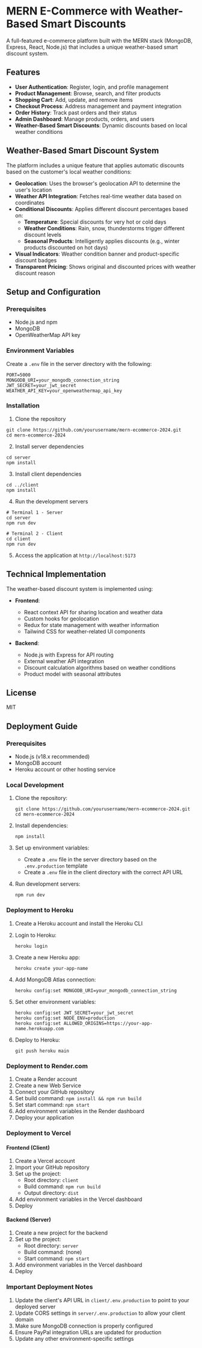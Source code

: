 # MERN E-Commerce with Weather-Based Smart Discounts

A full-featured e-commerce platform built with the MERN stack (MongoDB, Express, React, Node.js) that includes a unique weather-based smart discount system.

## Features

- **User Authentication**: Register, login, and profile management
- **Product Management**: Browse, search, and filter products
- **Shopping Cart**: Add, update, and remove items
- **Checkout Process**: Address management and payment integration
- **Order History**: Track past orders and their status
- **Admin Dashboard**: Manage products, orders, and users
- **Weather-Based Smart Discounts**: Dynamic discounts based on local weather conditions

## Weather-Based Smart Discount System

The platform includes a unique feature that applies automatic discounts based on the customer's local weather conditions:

- **Geolocation**: Uses the browser's geolocation API to determine the user's location
- **Weather API Integration**: Fetches real-time weather data based on coordinates
- **Conditional Discounts**: Applies different discount percentages based on:
  - **Temperature**: Special discounts for very hot or cold days
  - **Weather Conditions**: Rain, snow, thunderstorms trigger different discount levels
  - **Seasonal Products**: Intelligently applies discounts (e.g., winter products discounted on hot days)
- **Visual Indicators**: Weather condition banner and product-specific discount badges
- **Transparent Pricing**: Shows original and discounted prices with weather discount reason

## Setup and Configuration

### Prerequisites
- Node.js and npm
- MongoDB
- OpenWeatherMap API key

### Environment Variables
Create a `.env` file in the server directory with the following:
```
PORT=5000
MONGODB_URI=your_mongodb_connection_string
JWT_SECRET=your_jwt_secret
WEATHER_API_KEY=your_openweathermap_api_key
```

### Installation

1. Clone the repository
```
git clone https://github.com/yourusername/mern-ecommerce-2024.git
cd mern-ecommerce-2024
```

2. Install server dependencies
```
cd server
npm install
```

3. Install client dependencies
```
cd ../client
npm install
```

4. Run the development servers
```
# Terminal 1 - Server
cd server
npm run dev

# Terminal 2 - Client
cd client
npm run dev
```

5. Access the application at `http://localhost:5173`

## Technical Implementation

The weather-based discount system is implemented using:

- **Frontend**:
  - React context API for sharing location and weather data
  - Custom hooks for geolocation
  - Redux for state management with weather information
  - Tailwind CSS for weather-related UI components

- **Backend**:
  - Node.js with Express for API routing
  - External weather API integration
  - Discount calculation algorithms based on weather conditions
  - Product model with seasonal attributes

## License
MIT 

## Deployment Guide

### Prerequisites
- Node.js (v18.x recommended)
- MongoDB account
- Heroku account or other hosting service

### Local Development
1. Clone the repository:
   ```
   git clone https://github.com/yourusername/mern-ecommerce-2024.git
   cd mern-ecommerce-2024
   ```

2. Install dependencies:
   ```
   npm install
   ```

3. Set up environment variables:
   - Create a `.env` file in the server directory based on the `.env.production` template
   - Create a `.env` file in the client directory with the correct API URL

4. Run development servers:
   ```
   npm run dev
   ```

### Deployment to Heroku

1. Create a Heroku account and install the Heroku CLI
2. Login to Heroku:
   ```
   heroku login
   ```

3. Create a new Heroku app:
   ```
   heroku create your-app-name
   ```

4. Add MongoDB Atlas connection:
   ```
   heroku config:set MONGODB_URI=your_mongodb_connection_string
   ```

5. Set other environment variables:
   ```
   heroku config:set JWT_SECRET=your_jwt_secret
   heroku config:set NODE_ENV=production
   heroku config:set ALLOWED_ORIGINS=https://your-app-name.herokuapp.com
   ```

6. Deploy to Heroku:
   ```
   git push heroku main
   ```

### Deployment to Render.com

1. Create a Render account
2. Create a new Web Service
3. Connect your GitHub repository
4. Set build command: `npm install && npm run build`
5. Set start command: `npm start`
6. Add environment variables in the Render dashboard
7. Deploy your application

### Deployment to Vercel

#### Frontend (Client)
1. Create a Vercel account
2. Import your GitHub repository
3. Set up the project:
   - Root directory: `client`
   - Build command: `npm run build`
   - Output directory: `dist`
4. Add environment variables in the Vercel dashboard
5. Deploy

#### Backend (Server)
1. Create a new project for the backend
2. Set up the project:
   - Root directory: `server`
   - Build command: (none)
   - Start command: `npm start`
3. Add environment variables in the Vercel dashboard
4. Deploy

### Important Deployment Notes

1. Update the client's API URL in `client/.env.production` to point to your deployed server
2. Update CORS settings in `server/.env.production` to allow your client domain
3. Make sure MongoDB connection is properly configured
4. Ensure PayPal integration URLs are updated for production
5. Update any other environment-specific settings 